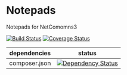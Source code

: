 Notepads
=======

Notepads for NetComomns3

[![Build Status](https://api.travis-ci.org/NetCommons3/Notepads.png?branch=master)](https://travis-ci.org/NetCommons3/Notepads)
[![Coverage Status](https://coveralls.io/repos/NetCommons3/Notepads/badge.png?branch=master)](https://coveralls.io/r/NetCommons3/Notepads?branch=master)

| dependencies | status |
| ------------ | ------ |
| composer.json | [![Dependency Status](https://www.versioneye.com/user/projects/xxxxxxNotepadsxxxx/badge.png)](https://www.versioneye.com/user/projects/xxxxxxNotepadsxxxx) |